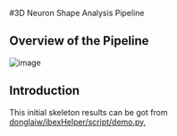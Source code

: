 #3D Neuron Shape Analysis Pipeline

## Overview of the Pipeline
![image](https://github.com/charlotte12l/NeuronShapeAnalysis/blob/master/fig.png)

## Introduction
This initial skeleton results can be got from [donglaiw/ibexHelper/script/demo.py](https://github.com/donglaiw/ibexHelper/tree/master/script), 
